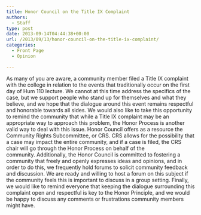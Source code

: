 ```yaml
---
title: Honor Council on the Title IX Complaint
authors: 
  - Staff
type: post
date: 2013-09-14T04:44:38+00:00
url: /2013/09/13/honor-council-on-the-title-ix-complaint/
categories:
  - Front Page
  - Opinion

---
```

As many of you are aware, a community member filed a Title IX complaint with the college in relation to the events that traditionally occur on the first day of Hum 110 lecture. We cannot at this time address the specifics of the case, but we support people who stand up for themselves and what they believe, and we hope that the dialogue around this event remains respectful and honorable towards all sides. We would also like to take this opportunity to remind the community that while a Title IX complaint may be an appropriate way to approach this problem, the Honor Process is another valid way to deal with this issue. Honor Council offers as a resource the Community Rights Subcommittee, or CRS. CRS allows for the possibility that a case may impact the entire community, and if a case is filed, the CRS chair will go through the Honor Process on behalf of the community. Additionally, the Honor Council is committed to fostering a community that freely and openly expresses ideas and opinions, and in order to do this, we frequently hold forums to solicit community feedback and discussion. We are ready and willing to host a forum on this subject if the community feels this is important to discuss in a group setting. Finally, we would like to remind everyone that keeping the dialogue surrounding this complaint open and respectful is key to the Honor Principle, and we would be happy to discuss any comments or frustrations community members might have.